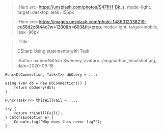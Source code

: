 > :Hero src=https://unsplash.com/photos/S47fH1-Bk_s,
>       mode=light,
>       target=desktop,
>       leak=156px

> :Hero src=https://images.unsplash.com/photo-1486312338219-ce68d2c6f44d?w=1200&h=600&fit=crop,
>       mode=light,
>       target=mobile,
>       leak=96px

> :Title
>
> CSharp Using statements with Task

> :Author name=Nathan Sweeney, 
>         avatar=../img/nathan_headshot.jpg, 
>         date=2020-09-18


```
Func<DbConnection, Task<T>> dbQuery = ...;

using (var db = new DbConnection()) {
    return dbQuery(db);
}
```

```
Func<Task<T>> thisWillFail = ...;

try {
    return thisWillFail();
} catch(Exception e) {
    Console.log("Why does this never log?");
}
```